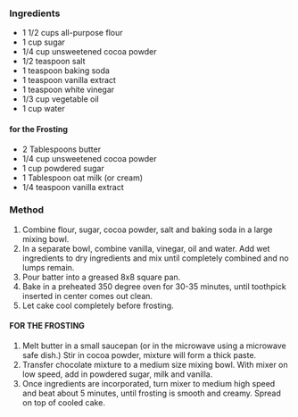 ### Ingredients

* 1 1/2 cups all-purpose flour
* 1 cup sugar
* 1/4 cup unsweetened cocoa powder
* 1/2 teaspoon salt
* 1 teaspoon baking soda
* 1 teaspoon vanilla extract
* 1 teaspoon white vinegar
* 1/3 cup vegetable oil
* 1 cup water

#### for the Frosting

* 2 Tablespoons butter
* 1/4 cup unsweetened cocoa powder
* 1 cup powdered sugar
* 1 Tablespoon oat milk (or cream)
* 1/4 teaspoon vanilla extract


### Method

1. Combine flour, sugar, cocoa powder, salt and baking soda in a large mixing bowl.
2. In a separate bowl, combine vanilla, vinegar, oil and water. Add wet ingredients to dry ingredients and mix until completely combined and no lumps remain.
3. Pour batter into a greased 8x8 square pan.
4. Bake in a preheated 350 degree oven for 30-35 minutes, until toothpick inserted in center comes out clean.
5. Let cake cool completely before frosting.

#### FOR THE FROSTING

1. Melt butter in a small saucepan (or in the microwave using a microwave safe dish.) Stir in cocoa powder, mixture will form a thick paste.
2. Transfer chocolate mixture to a medium size mixing bowl. With mixer on low speed, add in powdered sugar, milk and vanilla.
3. Once ingredients are incorporated, turn mixer to medium high speed and beat about 5 minutes, until frosting is smooth and creamy. Spread on top of cooled cake.